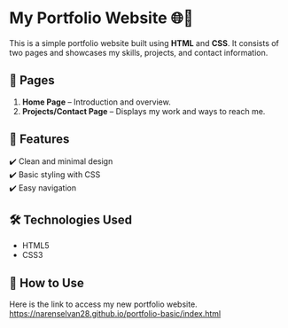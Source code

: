 # My Portfolio Website 🌐🎨  

This is a simple portfolio website built using **HTML** and **CSS**. It consists of two pages and showcases my skills, projects, and contact information.  

## 📄 Pages  
1. **Home Page** – Introduction and overview.  
2. **Projects/Contact Page** – Displays my work and ways to reach me.  

## 🚀 Features  
✔️ Clean and minimal design  
✔️ Basic styling with CSS  
✔️ Easy navigation  

## 🛠 Technologies Used  
- HTML5  
- CSS3  

## 📂 How to Use  
Here is the link to access my new portfolio website.
https://narenselvan28.github.io/portfolio-basic/index.html
